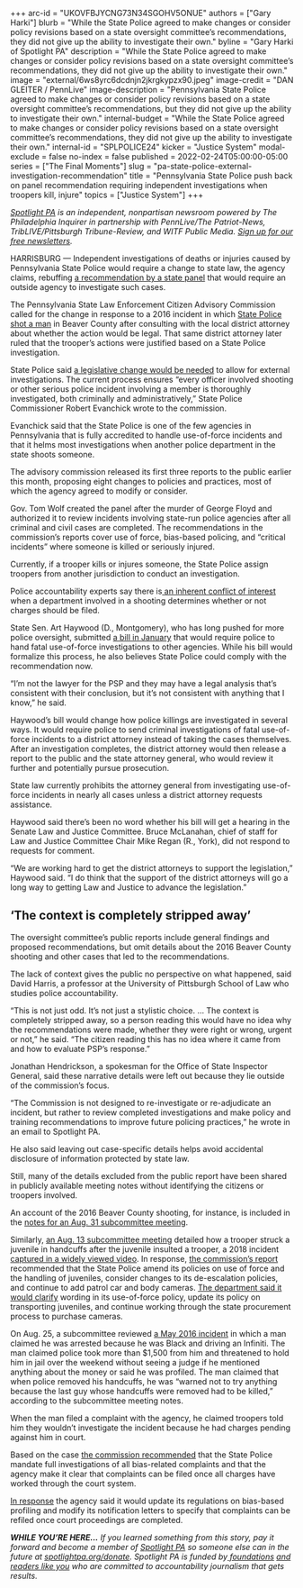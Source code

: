 +++
arc-id = "UKOVFBJYCNG73N34SGOHV5ONUE"
authors = ["Gary Harki"]
blurb = "While the State Police agreed to make changes or consider policy revisions based on a state oversight committee’s recommendations, they did not give up the ability to investigate their own."
byline = "Gary Harki of Spotlight PA"
description = "While the State Police agreed to make changes or consider policy revisions based on a state oversight committee’s recommendations, they did not give up the ability to investigate their own."
image = "external/6ws8yrc6dcdnjn2jkrgkypzx90.jpeg"
image-credit = "DAN GLEITER / PennLive"
image-description = "Pennsylvania State Police agreed to make changes or consider policy revisions based on a state oversight committee’s recommendations, but they did not give up the ability to investigate their own."
internal-budget = "While the State Police agreed to make changes or consider policy revisions based on a state oversight committee’s recommendations, they did not give up the ability to investigate their own."
internal-id = "SPLPOLICE24"
kicker = "Justice System"
modal-exclude = false
no-index = false
published = 2022-02-24T05:00:00-05:00
series = ["The Final Moments"]
slug = "pa-state-police-external-investigation-recommendation"
title = "Pennsylvania State Police push back on panel recommendation requiring independent investigations when troopers kill, injure"
topics = ["Justice System"]
+++

<a href="https://www.spotlightpa.org/"><i>Spotlight PA</i></a><i> is an independent, nonpartisan newsroom powered by The Philadelphia Inquirer in partnership with PennLive/The Patriot-News, TribLIVE/Pittsburgh Tribune-Review, and WITF Public Media. </i><a href="https://www.spotlightpa.org/newsletters"><i>Sign up for our free newsletters</i></a><i>.</i>

HARRISBURG — Independent investigations of deaths or injuries caused by Pennsylvania State Police would require a change to state law, the agency claims, rebuffing <a href="https://www.documentcloud.org/documents/21273033-critical-incident-report-final-report-of-the-commission-for-21-0011-p-critical-incident-with-response-by-covered-agency#document/p6/a2084155">a recommendation by a state panel</a> that would require an outside agency to investigate such cases.

The Pennsylvania State Law Enforcement Citizen Advisory Commission called for the change in response to a 2016 incident in which <a href="https://www.spotlightpa.org/news/2021/12/pennsylvania-state-police-shootings-review-investigation/">State Police shot a man</a> in Beaver County after consulting with the local district attorney about whether the action would be legal. That same district attorney later ruled that the trooper’s actions were justified based on a State Police investigation.

State Police said <a href="https://www.documentcloud.org/documents/21273033-critical-incident-report-final-report-of-the-commission-for-21-0011-p-critical-incident-with-response-by-covered-agency#document/p9/a2084156">a legislative change would be needed</a> to allow for external investigations. The current process ensures “every officer involved shooting or other serious police incident involving a member is thoroughly investigated, both criminally and administratively,” State Police Commissioner Robert Evanchick wrote to the commission.

<script src="https://www.spotlightpa.org/embed.js" async></script><div data-spl-embed-version="1" data-spl-src="https://www.spotlightpa.org/embeds/newsletter/"></div>

Evanchick said that the State Police is one of the few agencies in Pennsylvania that is fully accredited to handle use-of-force incidents and that it helms most investigations when another police department in the state shoots someone.

The advisory commission released its first three reports to the public earlier this month, proposing eight changes to policies and practices, most of which the agency agreed to modify or consider.

Gov. Tom Wolf created the panel after the murder of George Floyd and authorized it to review incidents involving state-run police agencies after all criminal and civil cases are completed. The recommendations in the commission’s reports cover use of force, bias-based policing, and “critical incidents” where someone is killed or seriously injured.

Currently, if a trooper kills or injures someone, the State Police assign troopers from another jurisdiction to conduct an investigation.

Police accountability experts say there is<a href="https://www.spotlightpa.org/news/2021/11/pa-police-killings-investigation-district-attorney-general/"> an inherent conflict of interest</a> when a department involved in a shooting determines whether or not charges should be filed.

State Sen. Art Haywood (D., Montgomery), who has long pushed for more police oversight, submitted <a href="https://www.legis.state.pa.us/CFDOCS/Legis/PN/Public/btCheck.cfm?txtType=HTM&sessYr=2021&sessInd=0&billBody=S&billTyp=B&billNbr=1026&pn=1335">a bill in January</a> that would require police to hand fatal use-of-force investigations to other agencies. While his bill would formalize this process, he also believes State Police could comply with the recommendation now.

“I’m not the lawyer for the PSP and they may have a legal analysis that’s consistent with their conclusion, but it’s not consistent with anything that I know,” he said.

Haywood’s bill would change how police killings are investigated in several ways. It would require police to send criminal investigations of fatal use-of-force incidents to a district attorney instead of taking the cases themselves. After an investigation completes, the district attorney would then release a report to the public and the state attorney general, who would review it further and potentially pursue prosecution.

State law currently prohibits the attorney general from investigating use-of-force incidents in nearly all cases unless a district attorney requests assistance.

Haywood said there’s been no word whether his bill will get a hearing in the Senate Law and Justice Committee. Bruce McLanahan, chief of staff for Law and Justice Committee Chair Mike Regan (R., York), did not respond to requests for comment.

“We are working hard to get the district attorneys to support the legislation,” Haywood said. “I do think that the support of the district attorneys will go a long way to getting Law and Justice to advance the legislation.”

## ‘The context is completely stripped away’

The oversight committee’s public reports include general findings and proposed recommendations, but omit details about the 2016 Beaver County shooting and other cases that led to the recommendations.

The lack of context gives the public no perspective on what happened, said David Harris, a professor at the University of Pittsburgh School of Law who studies police accountability.

“This is not just odd. It’s not just a stylistic choice. … The context is completely stripped away, so a person reading this would have no idea why the recommendations were made, whether they were right or wrong, urgent or not,” he said. “The citizen reading this has no idea where it came from and how to evaluate PSP’s response.”

Jonathan Hendrickson, a spokesman for the Office of State Inspector General, said these narrative details were left out because they lie outside of the commission’s focus.

“The Commission is not designed to re-investigate or re-adjudicate an incident, but rather to review completed investigations and make policy and training recommendations to improve future policing practices,” he wrote in an email to Spotlight PA.

He also said leaving out case-specific details helps avoid accidental disclosure of information protected by state law.

<script src="https://www.spotlightpa.org/embed.js" async></script><div data-spl-embed-version="1" data-spl-src="https://www.spotlightpa.org/embeds/donate/"></div>

Still, many of the details excluded from the public report have been shared in publicly available meeting notes without identifying the citizens or troopers involved.

An account of the 2016 Beaver County shooting, for instance, is included in the <a href="https://www.documentcloud.org/documents/21273031-20210831-critical-incident-review-committee-meeting-minutes-adopted-at-20210914-meeting4#document/p3/a2084148">notes for an Aug. 31 subcommittee meeting</a>.

Similarly, <a href="https://www.documentcloud.org/documents/21273029-20210813-use-of-force-review-committee-meeting-minutes-adopted-at-20210827-meeting#document/p2/a2084145">an Aug. 13 subcommittee meeting</a> detailed how a trooper struck a juvenile in handcuffs after the juvenile insulted a trooper, a 2018 incident <a href="https://www.centredaily.com/article212945094.html">captured in a widely viewed video</a>. In response, <a href="https://www.documentcloud.org/documents/21273034-use-of-force-report-final-report-of-the-commission-for-21-0001-p-use-of-force-with-response-by-covered-agency#document/p8/a2084157">the commission’s report</a> recommended that the State Police amend its policies on use of force and the handling of juveniles, consider changes to its de-escalation policies, and continue to add patrol car and body cameras. <a href="https://www.documentcloud.org/documents/21273034-use-of-force-report-final-report-of-the-commission-for-21-0001-p-use-of-force-with-response-by-covered-agency#document/p15/a2084158">The department said it would clarify</a> wording in its use-of-force policy, update its policy on transporting juveniles, and continue working through the state procurement process to purchase cameras.

On Aug. 25, a subcommittee reviewed <a href="https://www.documentcloud.org/documents/21273030-20210825-bias-based-policing-review-committee-meeting-minutes-adopted-at-20210908-meeting#document/p3/a2084147">a May 2016 incident</a> in which a man claimed he was arrested because he was Black and driving an Infiniti. The man claimed police took more than $1,500 from him and threatened to hold him in jail over the weekend without seeing a judge if he mentioned anything about the money or said he was profiled. The man claimed that when police removed his handcuffs, he was “warned not to try anything because the last guy whose handcuffs were removed had to be killed,” according to the subcommittee meeting notes.

When the man filed a complaint with the agency, he claimed troopers told him they wouldn’t investigate the incident because he had charges pending against him in court.

Based on the case <a href="https://www.documentcloud.org/documents/21273032-biased-based-policing-report-final-report-of-the-commission-for-21-0006-p-bias-based-policing-with-response-by-covered-agency#document/p7/a2084150">the commission recommended</a> that the State Police mandate full investigations of all bias-related complaints and that the agency make it clear that complaints can be filed once all charges have worked through the court system.

<a href="https://www.documentcloud.org/documents/21273032-biased-based-policing-report-final-report-of-the-commission-for-21-0006-p-bias-based-policing-with-response-by-covered-agency#document/p9/a2084153">In response</a> the agency said it would update its regulations on bias-based profiling and modify its notification letters to specify that complaints can be refiled once court proceedings are completed.

<i><b>WHILE YOU’RE HERE...</b></i><i> If you learned something from this story, pay it forward and become a member of </i><a href="https://www.spotlightpa.org/"><i>Spotlight PA</i></a><i> so someone else can in the future at </i><a href="http://spotlightpa.org/donate"><i>spotlightpa.org/donate</i></a><i>. Spotlight PA is funded by</i><a href="https://www.spotlightpa.org/support"><i> foundations</i></a><i> </i><a href="https://www.spotlightpa.org/support"><i>and readers like you</i></a><i> who are committed to accountability journalism that gets results.</i>
